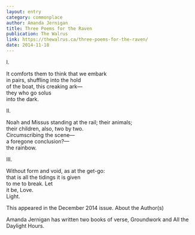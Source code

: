 ```yaml
---
layout: entry
category: commonplace
author: Amanda Jernigan
title: Three Poems for the Raven
publication: The Walrus
link: https://thewalrus.ca/three-poems-for-the-raven/
date: 2014-11-18
---
```


I.

It comforts them to think that we embark
<br> in pairs, shuffling into the hold
<br> of the boat, this creaking ark—
<br> they who go solus
<br> into the dark.

II.

Noah and Missus standing at the rail; their animals;
<br> their children, also, two by two.
<br> Circumscribing the scene—
<br> a foregone conclusion?—
<br> the rainbow.

III.

Without form and void, as at the get-go:
<br> that is all the tidings it is given
<br> to me to break. Let
<br> it be, Love.
<br> Light.


This appeared in the December 2014 issue.
About the Author(s)

Amanda Jernigan has written two books of verse, Groundwork and All the Daylight Hours.
